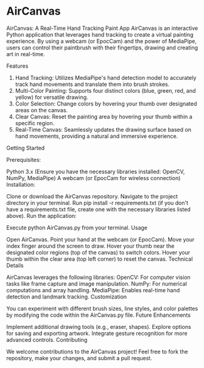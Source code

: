 # AirCanvas
AirCanvas: A Real-Time Hand Tracking Paint App
AirCanvas is an interactive Python application that leverages hand tracking to create a virtual painting experience. By using a webcam (or EpocCam) and the power of MediaPipe, users can control their paintbrush with their fingertips, drawing and creating art in real-time.

Features

1. Hand Tracking: Utilizes MediaPipe's hand detection model to accurately track hand movements and translate them into brush strokes.
2. Multi-Color Painting: Supports four distinct colors (blue, green, red, and yellow) for versatile drawing.
3. Color Selection: Change colors by hovering your thumb over designated areas on the canvas.
4. Clear Canvas: Reset the painting area by hovering your thumb within a specific region.
5. Real-Time Canvas: Seamlessly updates the drawing surface based on hand movements, providing a natural and immersive experience.

Getting Started

Prerequisites:

Python 3.x (Ensure you have the necessary libraries installed: OpenCV, NumPy, MediaPipe)
A webcam (or EpocCam for wireless connection)
Installation:

Clone or download the AirCanvas repository.
Navigate to the project directory in your terminal.
Run pip install -r requirements.txt (if you don't have a requirements.txt file, create one with the necessary libraries listed above).
Run the application:

Execute python AirCanvas.py from your terminal.
Usage

Open AirCanvas.
Point your hand at the webcam (or EpocCam).
Move your index finger around the screen to draw.
Hover your thumb near the designated color regions (top of the canvas) to switch colors.
Hover your thumb within the clear area (top left corner) to reset the canvas.
Technical Details

AirCanvas leverages the following libraries:
OpenCV: For computer vision tasks like frame capture and image manipulation.
NumPy: For numerical computations and array handling.
MediaPipe: Enables real-time hand detection and landmark tracking.
Customization

You can experiment with different brush sizes, line styles, and color palettes by modifying the code within the AirCanvas.py file.
Future Enhancements

Implement additional drawing tools (e.g., eraser, shapes).
Explore options for saving and exporting artwork.
Integrate gesture recognition for more advanced controls.
Contributing

We welcome contributions to the AirCanvas project! Feel free to fork the repository, make your changes, and submit a pull request.
